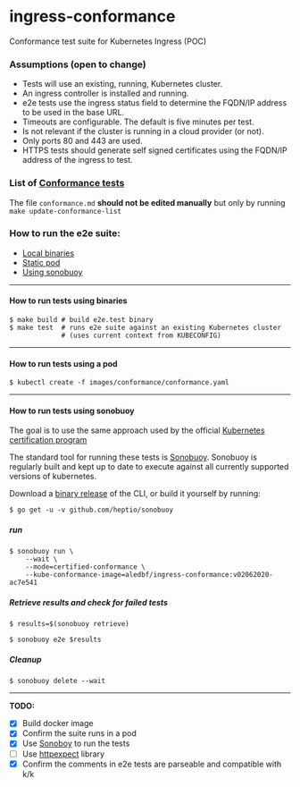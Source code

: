 # ingress-conformance
Conformance test suite for Kubernetes Ingress (POC)

### Assumptions (open to change)

- Tests will use an existing, running, Kubernetes cluster.
- An ingress controller is installed and running.
- e2e tests use the ingress status field to determine the FQDN/IP address to be used in the base URL.
- Timeouts are configurable. The default is five minutes per test.
- Is not relevant if the cluster is running in a cloud provider (or not).
- Only ports 80 and 443 are used.
- HTTPS tests should generate self signed certificates using the FQDN/IP address of the ingress to test.

### List of [Conformance tests](conformance.md)

The file `conformance.md` **should not be edited manually** but only by running `make update-conformance-list`

### How to run the e2e suite:

- [Local binaries](#how-to-run-tests-using-binaries)
- [Static pod](#how-to-run-tests-using-a-pod)
- [Using sonobuoy](#how-to-run-tests-using-sonobuoy)

--------

#### How to run tests using binaries

```
$ make build # build e2e.test binary
$ make test  # runs e2e suite against an existing Kubernetes cluster
             # (uses current context from KUBECONFIG)
```

--------

#### How to run tests using a pod

```
$ kubectl create -f images/conformance/conformance.yaml
```

--------


#### How to run tests using sonobuoy

The goal is to use the same approach used by the official [Kubernetes certification program](https://github.com/cncf/k8s-conformance)

The standard tool for running these tests is [Sonobuoy](https://github.com/heptio/sonobuoy).
Sonobuoy is regularly built and kept up to date to execute against all currently supported versions of kubernetes.

Download a [binary release](https://github.com/heptio/sonobuoy/releases) of the CLI, or build it yourself by running:

```
$ go get -u -v github.com/heptio/sonobuoy
```

##### run

```
$ sonobuoy run \
    --wait \
    --mode=certified-conformance \
    --kube-conformance-image=aledbf/ingress-conformance:v02062020-ac7e541
```

##### Retrieve results and check for failed tests

```
$ results=$(sonobuoy retrieve)
```

```
$ sonobuoy e2e $results
```

##### Cleanup

```
$ sonobuoy delete --wait
```

--------

**TODO:**

- [X] Build docker image
- [X] Confirm the suite runs in a pod
- [X] Use [Sonoboy](https://github.com/vmware-tanzu/sonobuoy) to run the tests
- [ ] Use [httpexpect](github.com/gavv/httpexpect) library
- [X] Confirm the comments in e2e tests are parseable and compatible with k/k
